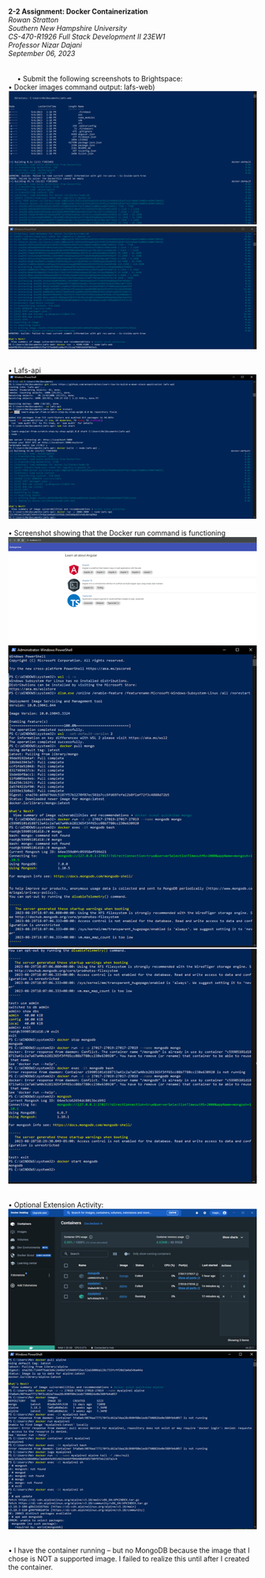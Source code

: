 **2-2 Assignment: Docker Containerization**<br>
*Rowan Stratton*<br>
*Southern New Hampshire University*<br>
*CS-470-R1926 Full Stack Development II 23EW1*<br>
*Professor Nizar Dajani*<br>
*September 06, 2023*<br><br><br>
 
•	Submit the following screenshots to Brightspace:<br>
•	Docker images command output: lafs-web)<br>
![Screenshot 1](screenshots/lafs-web1.png)<br>
![Screenshot 1](screenshots/lafs-web2.png)<br><br>

•	Lafs-api<br>
![Screenshot 1](screenshots/lafs-api.png)<br><br> 
•	Screenshot showing that the Docker run command is functioning<br>
![Screenshot 1](screenshots/working.png)<br> 
![Screenshot 1](screenshots/mongo.png)<br> 
![Screenshot 1](screenshots/mongo2.png)<br><br> 

•	Optional Extension Activity:<br>
![Screenshot 1](screenshots/optional1.png)<br> 
![Screenshot 1](screenshots/optional2.png)<br><br>

•	I have the container running – but no MongoDB because the image that I chose is NOT a supported image. I failed to realize this until after I created the container. 
